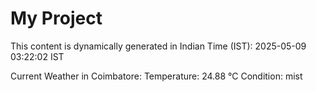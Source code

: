 # My Project

This content is dynamically generated in Indian Time (IST): 2025-05-09 03:22:02 IST


Current Weather in Coimbatore:
Temperature: 24.88 °C
Condition: mist
